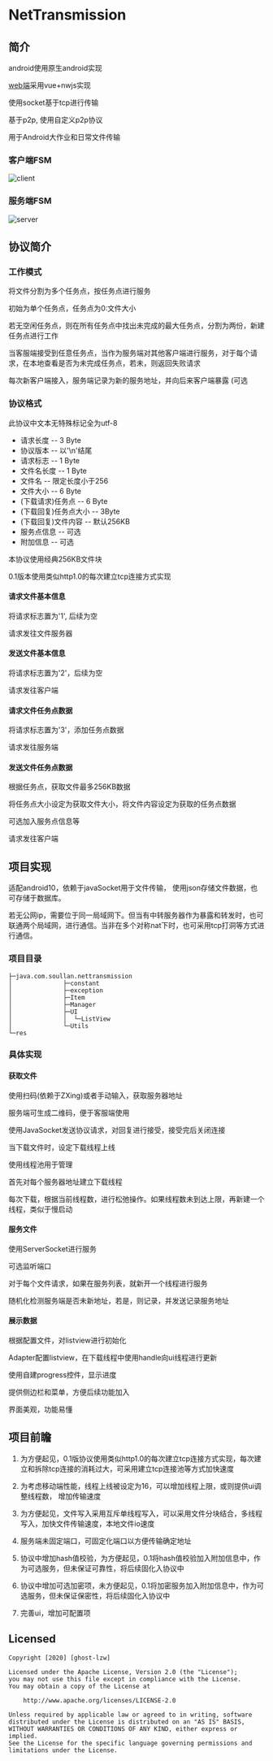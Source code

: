 # NetTransmission

## 简介

android使用原生android实现

[web端](https://github.com/Ghost-LZW/WebNetTransmission)采用vue+nwjs实现

使用socket基于tcp进行传输

基于p2p, 使用自定义p2p协议

用于Android大作业和日常文件传输

### 客户端FSM

![client](./image/client.jpg)

### 服务端FSM

![server](./image/server.jpg)

## 协议简介

### 工作模式

将文件分割为多个任务点，按任务点进行服务

初始为单个任务点，任务点为0:文件大小

若无空闲任务点，则在所有任务点中找出未完成的最大任务点，分割为两份，新建任务点进行工作

当客服端接受到任意任务点，当作为服务端对其他客户端进行服务，对于每个请求，在本地查看是否为未完成任务点，若未，则返回失败请求

每次新客户端接入，服务端记录为新的服务地址，并向后来客户端暴露 (可选

### 协议格式

此协议中文本无特殊标记全为utf-8

* 请求长度 -- 3 Byte
* 协议版本 -- 以'\n'结尾
* 请求标志 -- 1 Byte
* 文件名长度 -- 1 Byte
* 文件名 -- 限定长度小于256
* 文件大小 -- 6 Byte
* (下载请求)任务点 -- 6 Byte
* (下载回复)任务点大小 -- 3Byte
* (下载回复)文件内容 -- 默认256KB
* 服务点信息 -- 可选
* 附加信息 -- 可选

本协议使用经典256KB文件块

0.1版本使用类似http1.0的每次建立tcp连接方式实现

#### 请求文件基本信息

将请求标志置为'1', 后续为空

请求发往文件服务器

#### 发送文件基本信息

将请求标志置为'2'，后续为空

请求发往客户端

#### 请求文件任务点数据

将请求标志置为'3'，添加任务点数据

请求发往服务端

#### 发送文件任务点数据

根据任务点，获取文件最多256KB数据

将任务点大小设定为获取文件大小，将文件内容设定为获取的任务点数据

可选加入服务点信息等

请求发往客户端

## 项目实现

适配android10，依赖于javaSocket用于文件传输， 使用json存储文件数据，也可存储于数据库。

若无公网ip，需要位于同一局域网下。但当有中转服务器作为暴露和转发时，也可联通两个局域网，进行通信。当非在多个对称nat下时，也可采用tcp打洞等方式进行通信。

### 项目目录

```text
├─java.com.soullan.nettransmission
│              ├─constant
│              ├─exception
│              ├─Item
│              ├─Manager
│              ├─UI
│              │  └─ListView
│              └─Utils
└─res
```

### 具体实现

#### 获取文件

使用扫码(依赖于ZXing)或者手动输入，获取服务器地址

服务端可生成二维码，便于客服端使用

使用JavaSocket发送协议请求，对回复进行接受，接受完后关闭连接

当下载文件时，设定下载线程上线

使用线程池用于管理

首先对每个服务器地址建立下载线程

每次下载，根据当前线程数，进行松弛操作。如果线程数未到达上限，再新建一个线程，类似于慢启动

#### 服务文件

使用ServerSocket进行服务

可选监听端口

对于每个文件请求，如果在服务列表，就新开一个线程进行服务

随机化检测服务端是否未新地址，若是，则记录，并发送记录服务地址

#### 展示数据

根据配置文件，对listview进行初始化

Adapter配置listview，在下载线程中使用handle向ui线程进行更新

使用自建progress控件，显示进度

提供侧边栏和菜单，方便后续功能加入

界面美观，功能易懂

## 项目前瞻

1. 为方便起见，0.1版协议使用类似http1.0的每次建立tcp连接方式实现，每次建立和拆除tcp连接的消耗过大，可采用建立tcp连接池等方式加快速度

2. 为考虑移动端性能，线程上线被设定为16，可以增加线程上限，或则提供ui调整线程数， 增加传输速度

3. 为方便起见，文件写入采用互斥单线程写入，可以采用文件分块结合，多线程写入，加快文件传输速度，本地文件io速度

4. 服务端未固定端口，可固定化端口以方便传输确定地址

5. 协议中增加hash值校验，为方便起见，0.1将hash值校验加入附加信息中，作为可选服务，但未保证可靠性，将后续固化入协议中

6. 协议中增加可选加密项，未方便起见，0.1将加密服务加入附加信息中，作为可选服务，但未保证保密性，将后续固化入协议中

7. 完善ui，增加可配置项

## Licensed

```text
Copyright [2020] [ghost-lzw]

Licensed under the Apache License, Version 2.0 (the "License");
you may not use this file except in compliance with the License.
You may obtain a copy of the License at

    http://www.apache.org/licenses/LICENSE-2.0

Unless required by applicable law or agreed to in writing, software
distributed under the License is distributed on an "AS IS" BASIS,
WITHOUT WARRANTIES OR CONDITIONS OF ANY KIND, either express or implied.
See the License for the specific language governing permissions and
limitations under the License.
```
